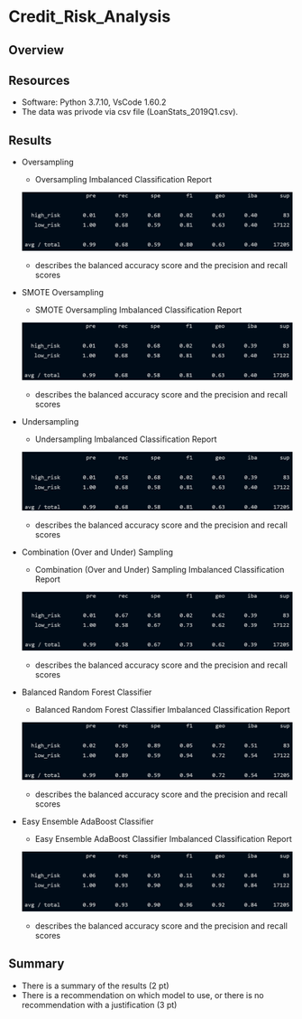 # Credit_Risk_Analysis

## Overview
 
## Resources
- Software: Python 3.7.10, VsCode 1.60.2
- The data was privode via csv file (LoanStats_2019Q1.csv).

## Results
- Oversampling
	- Oversampling Imbalanced Classification Report
	
	![Oversampling](https://github.com/jediracer/Credit_Risk_Analysis/blob/main/images/Oversampling.png)

	- describes the balanced accuracy score and the precision and recall scores
	
- SMOTE Oversampling
	- SMOTE Oversampling Imbalanced Classification Report
	
	![SMOTE Oversampling](https://github.com/jediracer/Credit_Risk_Analysis/blob/main/images/SMOTE_Oversampling.png)

	- describes the balanced accuracy score and the precision and recall scores
	
- Undersampling
	- Undersampling Imbalanced Classification Report
	
	![Undersampling](https://github.com/jediracer/Credit_Risk_Analysis/blob/main/images/Undersampling.png)

	- describes the balanced accuracy score and the precision and recall scores
	
- Combination (Over and Under) Sampling
	- Combination (Over and Under) Sampling Imbalanced Classification Report
	
	![Combination (Over and Under) Sampling](https://github.com/jediracer/Credit_Risk_Analysis/blob/main/images/Combination.png)

	- describes the balanced accuracy score and the precision and recall scores
	
- Balanced Random Forest Classifier
	- Balanced Random Forest Classifier Imbalanced Classification Report
	
	![Balanced Random Forest Classifier](https://github.com/jediracer/Credit_Risk_Analysis/blob/main/images/Balanced.png)

	- describes the balanced accuracy score and the precision and recall scores
	
- Easy Ensemble AdaBoost Classifier
	- Easy Ensemble AdaBoost Classifier Imbalanced Classification Report
	
	![Easy Ensemble AdaBoost Classifier](https://github.com/jediracer/Credit_Risk_Analysis/blob/main/images/Easy_Ensemble.png)

	- describes the balanced accuracy score and the precision and recall scores

## Summary

- There is a summary of the results (2 pt)
- There is a recommendation on which model to use, or there is no recommendation with a justification (3 pt) 